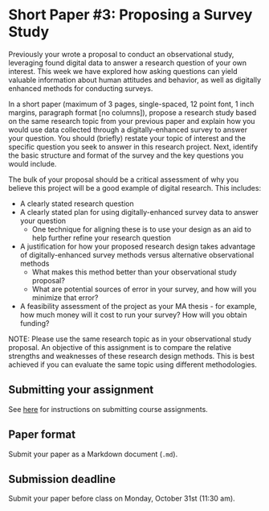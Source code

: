 # Short Paper #3: Proposing a Survey Study

Previously your wrote a proposal to conduct an observational study, leveraging found digital data to answer a research question of your own interest. This week we have explored how asking questions can yield valuable information about human attitudes and behavior, as well as digitally enhanced methods for conducting surveys.

In a short paper (maximum of 3 pages, single-spaced, 12 point font, 1 inch margins, paragraph format [no columns]), propose a research study based on the same research topic from your previous paper and explain how you would use data collected through a digitally-enhanced survey to answer your question. You should (briefly) restate your topic of interest and the specific question you seek to answer in this research project. Next, identify the basic structure and format of the survey and the key questions you would include.

The bulk of your proposal should be a critical assessment of why you believe this project will be a good example of digital research. This includes:

* A clearly stated research question
* A clearly stated plan for using digitally-enhanced survey data to answer your question
    * One technique for aligning these is to use your design as an aid to help further refine your research question
* A justification for how your proposed research design takes advantage of digitally-enhanced survey methods versus alternative observational methods
    * What makes this method better than your observational study proposal?
    * What are potential sources of error in your survey, and how will you minimize that error?
* A feasibility assessment of the project as your MA thesis - for example, how much money will it cost to run your survey? How will you obtain funding?

NOTE: Please use the same research topic as in your observational study proposal. An objective of this assignment is to compare the relative strengths and weaknesses of these research design methods. This is best achieved if you can evaluate the same topic using different methodologies.

## Submitting your assignment

See [here](../students/) for instructions on submitting course assignments.

## Paper format

Submit your paper as a Markdown document (`.md`).

## Submission deadline

Submit your paper before class on Monday, October 31st (11:30 am).










